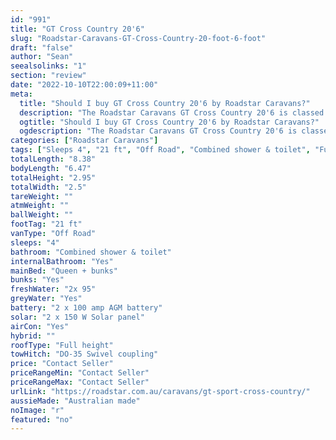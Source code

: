 ```yaml
---
id: "991"
title: "GT Cross Country 20'6"
slug: "Roadstar-Caravans-GT-Cross-Country-20-foot-6-foot"
draft: "false"
author: "Sean"
seealsolinks: "1"
section: "review"
date: "2022-10-10T22:00:09+11:00"
meta:
  title: "Should I buy GT Cross Country 20'6 by Roadstar Caravans?"
  description: "The Roadstar Caravans GT Cross Country 20'6 is classed as Off Road, and sleeps 4 people. It is Australian made and comes in at 21 ft. It generally has Combined shower & toilet."
  ogtitle: "Should I buy GT Cross Country 20'6 by Roadstar Caravans?"
  ogdescription: "The Roadstar Caravans GT Cross Country 20'6 is classed as Off Road, and sleeps 4 people. It is Australian made and comes in at 21 ft. It generally has Combined shower & toilet."
categories: ["Roadstar Caravans"]
tags: ["Sleeps 4", "21 ft", "Off Road", "Combined shower & toilet", "Full height", "Price Unknown", "Australian made"]
totalLength: "8.38"
bodyLength: "6.47"
totalHeight: "2.95"
totalWidth: "2.5"
tareWeight: ""
atmWeight: ""
ballWeight: ""
footTag: "21 ft"
vanType: "Off Road"
sleeps: "4"
bathroom: "Combined shower & toilet"
internalBathroom: "Yes"
mainBed: "Queen + bunks"
bunks: "Yes"
freshWater: "2x 95"
greyWater: "Yes"
battery: "2 x 100 amp AGM battery"
solar: "2 x 150 W Solar panel"
airCon: "Yes"
hybrid: ""
roofType: "Full height"
towHitch: "DO-35 Swivel coupling"
price: "Contact Seller"
priceRangeMin: "Contact Seller"
priceRangeMax: "Contact Seller"
urlLink: "https://roadstar.com.au/caravans/gt-sport-cross-country/"
aussieMade: "Australian made"
noImage: "r"
featured: "no"
---
```

